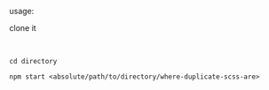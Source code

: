 usage:

clone it

<br>

```
cd directory

npm start <absolute/path/to/directory/where-duplicate-scss-are>

```
